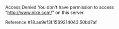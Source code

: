 Access Denied You don't have permission to access "http://www.nike.com/" on this server.

Reference #18.ae9ef3f.1569214043.50bd7af